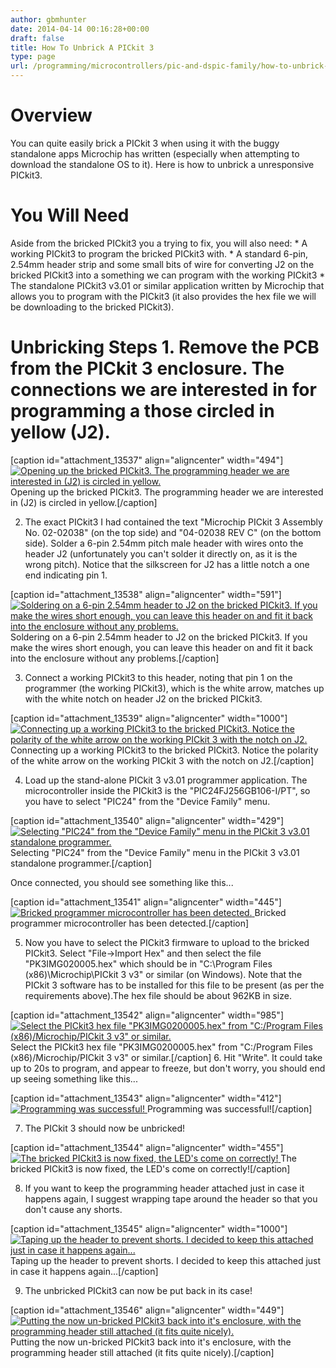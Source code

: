 ```yaml
---
author: gbmhunter
date: 2014-04-14 00:16:28+00:00
draft: false
title: How To Unbrick A PICkit 3
type: page
url: /programming/microcontrollers/pic-and-dspic-family/how-to-unbrick-a-pickit-3
---
```


# Overview

You can quite easily brick a PICkit 3 when using it with the buggy standalone apps Microchip has written (especially when attempting to download the standalone OS to it). Here is how to unbrick a unresponsive PICkit3.

# You Will Need

Aside from the bricked PICkit3 you a trying to fix, you will also need:  * A working PICkit3 to program the bricked PICkit3 with.  * A standard 6-pin, 2.54mm header strip and some small bits of wire for converting J2 on the bricked PICkit3 into a something we can program with the working PICkit3  * The standalone PICkit3 v3.01 or similar application written by Microchip that allows you to program with the PICkit3 (it also provides the hex file we will be downloading to the bricked PICkit3).

# Unbricking Steps  1. Remove the PCB from the PICkit 3 enclosure. The connections we are interested in for programming a those circled in yellow (J2).  
  
[caption id="attachment_13537" align="aligncenter" width="494"][![Opening up the bricked PICkit3. The programming header we are interested in (J2) is circled in yellow.](/images/2014/04/01-opening-up-the-pic-kit-3-edit.jpg)
](/images/2014/04/01-opening-up-the-pic-kit-3-edit.jpg) Opening up the bricked PICkit3. The programming header we are interested in (J2) is circled in yellow.[/caption]  
  
  2. The exact PICkit3 I had contained the text "Microchip PICkit 3 Assembly No. 02-02038" (on the top side) and "04-02038 REV C" (on the bottom side). Solder a 6-pin 2.54mm pitch male header with wires onto the header J2 (unfortunately you can't solder it directly on, as it is the wrong pitch). Notice that the silkscreen for J2 has a little notch a one end indicating pin 1.  
  
[caption id="attachment_13538" align="aligncenter" width="591"][![Soldering on a 6-pin 2.54mm header to J2 on the bricked PICkit3. If you make the wires short enough, you can leave this header on and fit it back into the enclosure without any problems.](/images/2014/04/02-soldering-on-a-6-pin-header.jpg)
](/images/2014/04/02-soldering-on-a-6-pin-header.jpg) Soldering on a 6-pin 2.54mm header to J2 on the bricked PICkit3. If you make the wires short enough, you can leave this header on and fit it back into the enclosure without any problems.[/caption]  
  
  3. Connect a working PICkit3 to this header, noting that pin 1 on the programmer (the working PICkit3), which is the white arrow, matches up with the white notch on header J2 on the bricked PICkit3.  
  
[caption id="attachment_13539" align="aligncenter" width="1000"][![Connecting up a working PICkit3 to the bricked PICkit3. Notice the polarity of the white arrow on the working PICkit 3 with the notch on J2.](/images/2014/04/03-connecting-up-another-working-pic-kit-3-programmer.jpg)
](/images/2014/04/03-connecting-up-another-working-pic-kit-3-programmer.jpg) Connecting up a working PICkit3 to the bricked PICkit3. Notice the polarity of the white arrow on the working PICkit 3 with the notch on J2.[/caption]  
  
  4. Load up the stand-alone PICkit 3 v3.01 programmer application. The microcontroller inside the PICkit3 is the "PIC24FJ256GB106-I/PT", so you have to select "PIC24" from the "Device Family" menu.  
  
[caption id="attachment_13540" align="aligncenter" width="429"][![Selecting "PIC24" from the "Device Family" menu in the PICkit 3 v3.01 standalone programmer.](/images/2014/04/04-select-pic-24-from-device.jpg)
](/images/2014/04/04-select-pic-24-from-device.jpg) Selecting "PIC24" from the "Device Family" menu in the PICkit 3 v3.01 standalone programmer.[/caption]  
  
Once connected, you should see something like this...  
  
[caption id="attachment_13541" align="aligncenter" width="445"][![Bricked programmer microcontroller has been detected.](/images/2014/04/05-isp-prog-the-pic-kit3-pic24-device-found.png)
](/images/2014/04/05-isp-prog-the-pic-kit3-pic24-device-found.png) Bricked programmer microcontroller has been detected.[/caption]  
  
  5. Now you have to select the PICkit3 firmware to upload to the bricked PICkit3. Select "File->Import Hex" and then select the file "PK3IMG020005.hex" which should be in "C:\Program Files (x86)\Microchip\PICkit 3 v3\" or similar (on Windows). Note that the PICkit 3 software has to be installed for this file to be present (as per the requirements above).The hex file should be about 962KB in size.  
  
[caption id="attachment_13542" align="aligncenter" width="985"][![Select the PICkit3 hex file "PK3IMG0200005.hex" from "C:/Program Files (x86)/Microchip/PICkit 3 v3" or similar.](/images/2014/04/06-select-the-pic-kit-3-os-image.png)
](/images/2014/04/06-select-the-pic-kit-3-os-image.png) Select the PICkit3 hex file "PK3IMG0200005.hex" from "C:/Program Files (x86)/Microchip/PICkit 3 v3" or similar.[/caption]  6. Hit "Write". It could take up to 20s to program, and appear to freeze, but don't worry, you should end up seeing something like this...  
  
[caption id="attachment_13543" align="aligncenter" width="412"][![Programming was successful!](/images/2014/04/07-programming-successful.png)
](/images/2014/04/07-programming-successful.png) Programming was successful![/caption]  
  
  7. The PICkit 3 should now be unbricked!  
  
[caption id="attachment_13544" align="aligncenter" width="455"][![The bricked PICkit3 is now fixed, the LED's come on correctly!](/images/2014/04/08-led-on-its-now-fixed.jpg)
](/images/2014/04/08-led-on-its-now-fixed.jpg) The bricked PICkit3 is now fixed, the LED's come on correctly![/caption]  
  
  8. If you want to keep the programming header attached just in case it happens again, I suggest wrapping tape around the header so that you don't cause any shorts.  
  
[caption id="attachment_13545" align="aligncenter" width="1000"][![Taping up the header to prevent shorts. I decided to keep this attached just in case it happens again...](/images/2014/04/10-taping-up-the-header-to-prevent-shorts.jpg)
](/images/2014/04/10-taping-up-the-header-to-prevent-shorts.jpg) Taping up the header to prevent shorts. I decided to keep this attached just in case it happens again...[/caption]  
  
  9. The unbricked PICkit3 can now be put back in its case!  
  
[caption id="attachment_13546" align="aligncenter" width="449"][![Putting the now un-bricked PICkit3 back into it's enclosure, with the programming header still attached (it fits quite nicely).](/images/2014/04/09-putting-the-pic-kit-3-back-in-its-enclosure.jpg)
](/images/2014/04/09-putting-the-pic-kit-3-back-in-its-enclosure.jpg) Putting the now un-bricked PICkit3 back into it's enclosure, with the programming header still attached (it fits quite nicely).[/caption]
